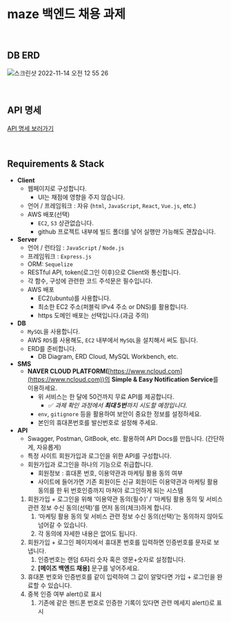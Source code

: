 # maze 백엔드 채용 과제


<br/>

## DB ERD

![스크린샷 2022-11-14 오전 12 55 26](https://user-images.githubusercontent.com/102751923/201531151-847c983f-c8b2-4a5d-a6b5-406b300b2de1.png)

<br/>

## API 명세

[API 명세 보러가기](https://speckle-fold-197.notion.site/maze-API-2a6f710019804e7c9207bee05d5897f6)

<br/>

## **Requirements & Stack**

- **Client**
  - 웹페이지로 구성합니다.
    - UI는 채점에 영향을 주지 않습니다.
  - 언어 / 프레임워크 : 자유 (`html`, `JavaScript`, `React`, `Vue.js`, etc.)
  - AWS 배포(선택)
    - `EC2`, `S3` 상관없습니다.
    - github 프로젝트 내부에 빌드 폴더를 넣어 실행만 가능해도 괜찮습니다.
- **Server**
  - 언어 / 런타임 : `JavaScript` / `Node.js`
  - 프레임워크 : `Express.js`
  - ORM: `Sequelize`
  - RESTful API, token(로그인 이후)으로 Client와 통신합니다.
  - 각 함수, 구성에 관련한 코드 주석문은 필수입니다.
  - AWS 배포
    - EC2(ubuntu)를 사용합니다.
    - 최소한 EC2 주소(퍼블릭 IPv4 주소 or DNS)를 활용합니다.
    - https 도메인 배포는 선택입니다.(과금 주의)
- **DB**
  - `MySQL`을 사용합니다.
  - AWS `RDS`를 사용해도, `EC2` 내부에서 `MySQL`을 설치해서 써도 됩니다.
  - ERD를 준비합니다.
    - DB Diagram, ERD Cloud, MySQL Workbench, etc.
- **SMS**
  - **NAVER CLOUD PLATFORM(**[https://www.ncloud.com](https://www.ncloud.com))의 **Simple & Easy Notification Service**를 이용하세요.
    - 위 서비스는 한 달에 50건까지 무료 API를 제공합니다.
      - ✅ *과제 확인 과정에서 **최대 5번**까지 시도할 예정입니다.*
    - `env`, `gitignore` 등을 활용하여 보안이 중요한 정보를 설정하세요.
    - 본인의 휴대폰번호를 발신번호로 설정해 주세요.
- **API**
  - Swagger, Postman, GitBook, etc. 활용하여 API Docs를 만듭니다. (간단하게, 자유롭게)
  - 특정 사이트 회원가입과 로그인을 위한 API를 구성합니다.
  - 회원가입과 로그인을 하나의 기능으로 취급합니다.
    - 회원정보 : 휴대폰 번호, 이용약관과 마케팅 활용 동의 여부
    - 사이트에 들어가면 기존 회원이든 신규 회원이든 이용약관과 마케팅 활용 동의를 한 뒤 번호인증까지 마쳐야 로그인하게 되는 시스템
  1. 회원가입 + 로그인을 위해 ‘이용약관 동의(필수)’ / ‘마케팅 활용 동의 및 서비스 관련 정보 수신 동의(선택)’를 먼저 동의(체크)하게 합니다.
     1. ‘마케팅 활용 동의 및 서비스 관련 정보 수신 동의(선택)’는 동의하지 않아도 넘어갈 수 있습니다.
     2. 각 동의에 자세한 내용은 없어도 됩니다.
  2. 회원가입 + 로그인 페이지에서 휴대폰 번호를 입력하면 인증번호를 문자로 보냅니다.
     1. 인증번호는 랜덤 6자리 숫자 혹은 영문+숫자로 설정합니다.
     2. **[메이즈 백엔드 채용]** 문구를 넣어주세요.
  3. 휴대폰 번호와 인증번호를 같이 입력하여 그 값이 알맞다면 가입 + 로그인을 완료할 수 있습니다.
  4. 중복 인증 여부 alert()로 표시
     1. 기존에 같은 핸드폰 번호로 인증한 기록이 있다면 관련 메세지 alert()로 표시
